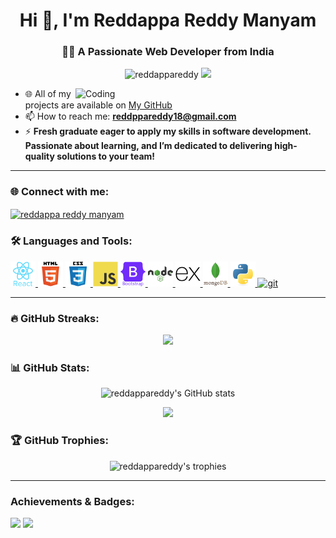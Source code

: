 <h1 align="center">Hi 👋, I'm Reddappa Reddy Manyam</h1>
<h3 align="center">👨‍💻 A Passionate Web Developer from India</h3>

<p align="center">
  <img src="https://komarev.com/ghpvc/?username=reddappareddy&label=Profile%20views&color=0e75b6&style=flat" alt="reddappareddy" /> 
  <img src="https://img.shields.io/github/followers/reddappareddy?label=Follow&style=social" />
</p>

<img align="right" alt="Coding" width="400" src="https://media.giphy.com/media/qgQUggAC3Pfv687qPC/giphy.gif">

- 🌐 All of my projects are available on [My GitHub](https://github.com/reddappareddy)
- 📫 How to reach me: **reddppareddy18@gmail.com**
- ⚡ **Fresh graduate eager to apply my skills in software development. Passionate about learning, and I’m dedicated to delivering high-quality solutions to your team!**

---

<h3 align="left">🌐 Connect with me:</h3>
<p align="left">
<a href="https://linkedin.com/in/reddappa-reddy-manyam-b7032b202" target="blank">
  <img align="center" src="https://raw.githubusercontent.com/rahuldkjain/github-profile-readme-generator/master/src/images/icons/Social/linked-in-alt.svg" alt="reddappa reddy manyam" height="30" width="40" />
</a>
</p>

<h3 align="left">🛠️ Languages and Tools:</h3>
<p align="left">
  <a href="https://reactjs.org/" target="_blank" rel="noreferrer"> <img src="https://raw.githubusercontent.com/devicons/devicon/master/icons/react/react-original-wordmark.svg" alt="react" width="40" height="40"/> </a> 
  <a href="https://www.w3.org/html/" target="_blank" rel="noreferrer"> <img src="https://raw.githubusercontent.com/devicons/devicon/master/icons/html5/html5-original-wordmark.svg" alt="html5" width="40" height="40"/> </a> 
  <a href="https://www.w3schools.com/css/" target="_blank" rel="noreferrer"> <img src="https://raw.githubusercontent.com/devicons/devicon/master/icons/css3/css3-original-wordmark.svg" alt="css3" width="40" height="40"/> </a> 
  <a href="https://developer.mozilla.org/en-US/docs/Web/JavaScript" target="_blank" rel="noreferrer"> <img src="https://raw.githubusercontent.com/devicons/devicon/master/icons/javascript/javascript-original.svg" alt="javascript" width="40" height="40"/> </a> 
  <a href="https://getbootstrap.com" target="_blank" rel="noreferrer"> <img src="https://raw.githubusercontent.com/devicons/devicon/master/icons/bootstrap/bootstrap-plain-wordmark.svg" alt="bootstrap" width="40" height="40"/> </a> 
  <a href="https://nodejs.org" target="_blank" rel="noreferrer"> <img src="https://raw.githubusercontent.com/devicons/devicon/master/icons/nodejs/nodejs-original-wordmark.svg" alt="nodejs" width="40" height="40"/> </a> 
  <a href="https://expressjs.com" target="_blank" rel="noreferrer"> <img src="https://raw.githubusercontent.com/devicons/devicon/master/icons/express/express-original.svg" alt="express" width="40" height="40"/> </a> 
  <a href="https://www.mongodb.com/" target="_blank" rel="noreferrer"> <img src="https://raw.githubusercontent.com/devicons/devicon/master/icons/mongodb/mongodb-original-wordmark.svg" alt="mongodb" width="40" height="40"/> </a> 
  <a href="https://www.python.org" target="_blank" rel="noreferrer"> <img src="https://raw.githubusercontent.com/devicons/devicon/master/icons/python/python-original.svg" alt="python" width="40" height="40"/> </a> 
  <a href="https://git-scm.com/" target="_blank" rel="noreferrer"> <img src="https://www.vectorlogo.zone/logos/git-scm/git-scm-icon.svg" alt="git" width="40" height="40"/> </a> 
  <!-- Add more tools if you like -->
</p>

---

<h3 align="left">🔥 GitHub Streaks:</h3>
<p align="center">
  <a href="https://github.com/reddappareddy">
    <img src="https://github-readme-streak-stats.herokuapp.com/?user=reddappareddy&theme=radical&hide_border=true"/>
  </a>
</p>

<h3 align="left">📊 GitHub Stats:</h3>
<p align="center">
  <img src="https://github-readme-stats.vercel.app/api?username=reddappareddy&show_icons=true&theme=radical&hide_border=true" alt="reddappareddy's GitHub stats" />
</p>
<p align="center">
  <img src="https://github-readme-stats.vercel.app/api/top-langs/?username=reddappareddy&layout=compact&theme=radical&hide_border=true" />
</p>

<h3 align="left">🏆 GitHub Trophies:</h3>
<p align="center">
  <img src="https://github-profile-trophy.vercel.app/?username=reddappareddy&theme=radical&no-frame=true" alt="reddappareddy's trophies" />
</p>

---

<!-- Optional Badges Section -->
<h3 align="left">Achievements & Badges:</h3>
<p align="left">
  <img src="https://img.shields.io/badge/Open%20Source%20Enthusiast-blue" />
  <img src="https://img.shields.io/badge/Problem%20Solver%20-%20Algorithm%20Expert-lightgrey" />
</p>
